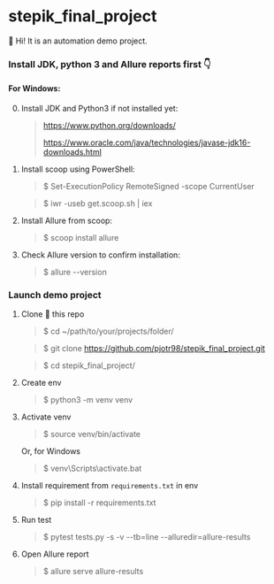 # stepik_final_project

👋 Hi! It is an automation demo project.

### Install JDK, python 3 and Allure reports first 👇

#### For Windows:

0. Install JDK and Python3 if not installed yet:

   > https://www.python.org/downloads/
   > 
   > https://www.oracle.com/java/technologies/javase-jdk16-downloads.html

1. Install scoop using PowerShell:

	> $ Set-ExecutionPolicy RemoteSigned -scope CurrentUser

	> $ iwr -useb get.scoop.sh | iex

2. Install Allure from scoop:

	> $ scoop install allure

3. Check Allure version to confirm installation:

	> $ allure --version
   
### Launch demo project
1. Clone 🐑 this repo 

   > $ cd ~/path/to/your/projects/folder/

   > $ git clone https://github.com/pjotr98/stepik_final_project.git

   > $ cd stepik_final_project/

2. Create env
   > $ python3 -m venv venv
   
3. Activate venv
   > $ source venv/bin/activate
   
   Or, for Windows
   
   > $ venv\Scripts\activate.bat
   
4. Install requirement from `requirements.txt` in env
   > $ pip install -r requirements.txt
   
5. Run test
   > $ pytest tests.py -s -v --tb=line --alluredir=allure-results

6. Open Allure report
   > $ allure serve allure-results
